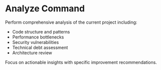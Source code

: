 # Analyze Command

Perform comprehensive analysis of the current project including:
- Code structure and patterns
- Performance bottlenecks  
- Security vulnerabilities
- Technical debt assessment
- Architecture review

Focus on actionable insights with specific improvement recommendations.
